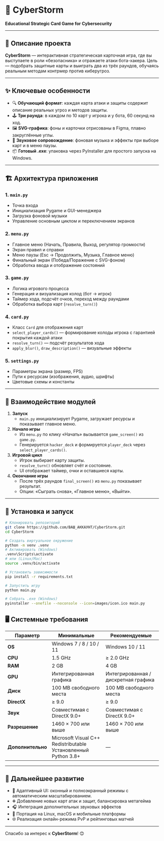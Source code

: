 # 🚀 CyberStorm

**Educational Strategic Card Game for Cybersecurity**

---

## 📖 Описание проекта  
**CyberStorm** — интерактивная стратегическая карточная игра, где вы выступаете в роли «безопасника» и отражаете атаки бота-хакера. Цель — подобрать защитные карты и выиграть два из трёх раундов, обучаясь реальным методам контрмер против киберугроз.

---

## ✨ Ключевые особенности  
- 🔍 **Обучающий формат**: каждая карта атаки и защиты содержит описание реальных угроз и методов защиты.  
- 🕹️ **Три раунда**: в каждом по 10 карт у игрока и у бота, 60 секунд на ход.    
- 🖼️ **SVG-графика**: фоны и карточки отрисованы в Figma, плавно закруглённые углы.  
- 🎵 **Звуковое сопровождение**: фоновая музыка и эффекты при выборе карт и в меню паузы.  
- 📦 **Готовый .exe**: упаковка через PyInstaller для простого запуска на Windows.

---

## 🏗 Архитектура приложения

### 1. `main.py`  
- Точка входа  
- Инициализация Pygame и GUI-менеджера  
- Загрузка фоновой музыки  
- Управление основным циклом и переключением экранов  

### 2. `menu.py`  
- Главное меню (Начать, Правила, Выход, регулятор громкости)  
- Экран правил и справки  
- Меню паузы (Esc → Продолжить, Музыка, Главное меню)  
- Финальный экран (Победа/Поражение с SVG-фоном)  
- Обработка ввода и отображение состояний  

### 3. `game.py`  
- Логика игрового процесса  
- Генерация и визуализация колод (бот → игрок)  
- Таймер хода, подсчёт очков, переход между раундами  
- Обработка выбора карт (`resolve_turn()`)  

### 4. `card.py`  
- Класс `Card` для отображения карт  
- `select_player_cards()` — формирование колоды игрока с гарантией покрытия каждой атаки  
- `resolve_turn()` — подсчёт результатов хода  
- `apply_blur()`, `draw_description()` — визуальные эффекты  

### 5. `settings.py`  
- Параметры экрана (размер, FPS)  
- Пути к ресурсам (изображения, аудио, шрифты)  
- Цветовые схемы и константы  

---

## 🔄 Взаимодействие модулей  

1. **Запуск**  
   - `main.py` инициализирует Pygame, загружает ресурсы и показывает главное меню.
2. **Начало игры**  
   - Из `menu.py` по клику «Начать» вызывается `game_screen()` из `game.py`.
   - Генерируется `hacker_deck` и формируется `player_deck` через `select_player_cards()`.
3. **Игровой цикл**  
   - Игрок выбирает карту защиты.
   - `resolve_turn()` обновляет счёт и состояние.
   - UI отображает таймер, очки и оставшиеся карты.
4. **Окончание игры**  
   - После трёх раундов `final_screen()` из `menu.py` показывает результат.
   - Опции: «Сыграть снова», «Главное меню», «Выйти».

---

## 💾 Установка и запуск

```bash
# Клонировать репозиторий
git clone https://github.com/ВАШ_АККАУНТ/CyberStorm.git
cd CyberStorm

# Создать виртуальное окружение
python -m venv .venv
# Активировать (Windows)
.venv\Scripts\activate
# или (Linux/Mac)
source .venv/bin/activate

# Установить зависимости
pip install -r requirements.txt

# Запустить игру
python main.py

# Собрать .exe (Windows)
pyinstaller --onefile --noconsole --icon=images/icon.ico main.py
```
## 🖥️ Системные требования

| Параметр         | Минимальные                        | Рекомендуемые                        |
|------------------|------------------------------------|--------------------------------------|
| **OS**           | Windows 7 / 8 / 10 / 11            | Windows 10 / 11                      |
| **CPU**          | 1.5 GHz                            | ≥ 2.0 GHz                            |
| **RAM**          | 2 GB                               | 4 GB                                 |
| **GPU**          | Интегрированная графика            | Интегрированная / дискретная графика |
| **Диск**         | 100 MB свободного места            | 100 MB свободного места              |
| **DirectX**      | ≥ 9.0                              | ≥ 9.0                                |
| **Звук**         | Совместимая с DirectX 9.0+         | Совместимая с DirectX 9.0+           |
| **Разрешение**   | 1460 × 700 или выше                | 1460 × 700 или выше                  |
| **Дополнительно**| Microsoft Visual C++ Redistributable<br>Установленный Python 3.8+ | —                                    |

---

## 🎯 Дальнейшее развитие

- 📐 Адаптивный UI: оконный и полноэкранный режимы с автоматическим масштабированием. 
- ➕ Добавление новых карт атак и защит, балансировка метагейма  
- 🎧 Интеграция дополнительных звуковых эффектов  
- 🐧 Портация на Linux, macOS и мобильные платформы  
- 🌐 Реализация онлайн-режима PvP и рейтинговых матчей  

---

Спасибо за интерес к **CyberStorm**! 😊  
